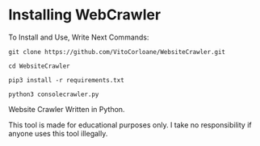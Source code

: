 # Installing WebCrawler

To Install and Use, Write Next Commands:

```
git clone https://github.com/VitoCorloane/WebsiteCrawler.git

cd WebsiteCrawler

pip3 install -r requirements.txt

python3 consolecrawler.py
```

Website Crawler Written in Python.

This tool is made for educational purposes only.
I take no responsibility if anyone uses this tool illegally.
